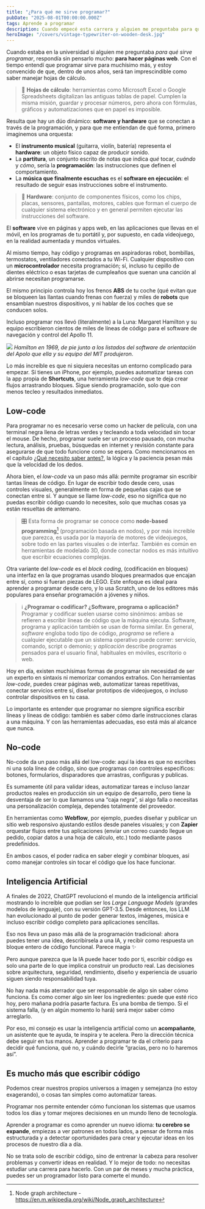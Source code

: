 ```yaml
---
title: "¿Para qué me sirve programar?"
pubDate: "2025-08-01T00:00:00.000Z"
tags: Aprende a programar
description: Cuando empecé esta carrera y alguien me preguntaba para qué sirve programar, respondía sin pensarlo mucho, para hacer páginas web. Con el tiempo entendí que programar sirve para muchísimo más, y estoy convencido de que, dentro de unos años, será tan imprescindible como saber manejar hojas de cálculo.
heroImage: "/covers/vintage-typewriter-on-wooden-desk.jpg"
---
```


Cuando estaba en la universidad si alguien me preguntaba *para qué sirve programar*, respondía sin pensarlo mucho: **para hacer páginas web**. Con el tiempo entendí que programar sirve para muchísimo más, y estoy convencido de que, dentro de unos años, será tan imprescindible como saber manejar hojas de cálculo.

> 🥦 **Hojas de cálculo**: herramientas como Microsoft Excel o Google Spreadsheets digitalizan las antiguas tablas de papel. Cumplen la misma misión, guardar y procesar números, pero ahora con fórmulas, gráficos y automatizaciones que en papel es imposible.

Resulta que hay un dúo dinámico: **software y hardware** que se conectan a través de la programación, y para que me entiendan de qué forma, primero imaginemos una orquesta:

* El **instrumento musical** (guitarra, violín, batería) representa el **hardware**: un objeto físico capaz de producir sonido.
* La **partitura**, un conjunto escrito de notas que indica *qué* tocar, *cuándo* y *cómo*, sería la **programación**: las instrucciones que definen el comportamiento.
* La **música que finalmente escuchas** es el **software en ejecución**: el resultado de seguir esas instrucciones sobre el instrumento.

> 🔧 **Hardware**: conjunto de componentes físicos, como los chips, placas, sensores, pantallas, motores, cables que forman el cuerpo de cualquier sistema electrónico y en general permiten ejecutar las instrucciones del software.

El **software** vive en páginas y apps web, en las aplicaciones que llevas en el móvil, en los programas de tu portátil y, por supuesto, en cada videojuego, en la realidad aumentada y mundos virtuales. 

Al mismo tiempo, hay código y programas en aspiradoras robot, bombillas, termostatos, ventiladores conectados a tu Wi-Fi. Cualquier dispositivo con un **microcontrolador** necesita programación; sí, incluso tu cepillo de dientes eléctrico o esas tarjetas de cumpleaños que suenan una canción al abrirse necesitan programarse.

El mismo principio controla hoy los frenos **ABS** de tu coche (qué evitan que se bloqueen las llantas cuando frenas con fuerza) y miles de **robots** que ensamblan nuestros dispositivos, y ni hablar de los coches que se conducen solos.

Incluso programar nos llevó (literalmente) a la Luna: Margaret Hamilton y su equipo escribieron cientos de miles de líneas de código para el software de navegación y control del Apollo 11.

![](/images/posts/es/para-que-me-sirve-programar/margaret-hamilton.jpg)
*Hamilton en 1969, de pie junto a los listados del software de orientación del Apolo que ella y su equipo del MIT produjeron.*

Lo más increíble es que ni siquiera necesitas un entorno complicado para empezar. Sí tienes un iPhone, por ejemplo, puedes automatizar tareas con la app propia de **Shortcuts**, una herramienta *low-code* que te deja crear flujos arrastrando bloques. Sigue siendo programación, solo que con menos tecleo y resultados inmediatos.

## Low-code
Para programar no es necesario verse como un hacker de película, con una terminal negra llena de letras verdes y tecleando a toda velocidad sin tocar el mouse. De hecho, programar suele ser un proceso pausado, con mucha lectura, análisis, pruebas, búsquedas en internet y revisión constante para asegurarse de que todo funcione como se espera. Como mencionamos en el capítulo [¿Qué necesito saber antes?](/posts/que-necesitas-saber-antes-de-programar/), la lógica y la paciencia pesan más que la velocidad de los dedos.

Ahora bien, el *low-code* va un paso más allá: permite programar sin escribir tantas líneas de código. En lugar de escribir todo desde cero, usas controles visuales, generalmente en forma de pequeñas cajas que se conectan entre sí. Y aunque se llame *low-code*, eso no significa que no puedas escribir código cuando lo necesites, solo que muchas cosas ya están resueltas de antemano.

> 🎛️ Esta forma de programar se conoce como **node-based programming**[^1] (programación basada en nodos), y por más increíble que parezca, es usada por la mayoría de motores de videojuegos, sobre todo en las partes visuales o de interfaz. También es común en herramientas de modelado 3D, donde conectar nodos es más intuitivo que escribir ecuaciones complejas.

Otra variante del *low-code* es el *block coding*, (codificación en bloques) una interfaz en la que programas usando bloques prearmados que encajan entre sí, como si fueran piezas de LEGO. Este enfoque es ideal para aprender a programar desde cero, y lo usa Scratch, uno de los editores más populares para enseñar programación a jóvenes y niños.

> ℹ️ **¿Programar o codificar? ¿Software, programa o aplicación?** Programar y codificar suelen usarse como sinónimos: ambas se refieren a escribir líneas de código que la máquina ejecuta. Software, programa y aplicación también se usan de forma similar. En general, *software* engloba todo tipo de código, *programa* se refiere a cualquier ejecutable que un sistema operativo puede correr: servicio, comando, script o demonio; y *aplicación* describe programas pensados para el usuario final, habituales en móviles, escritorio o web.

Hoy en día, existen muchísimas formas de programar sin necesidad de ser un experto en sintaxis ni memorizar comandos extraños. Con herramientas *low-code*, puedes crear páginas web, automatizar tareas repetitivas, conectar servicios entre sí, diseñar prototipos de videojuegos, o incluso controlar dispositivos en tu casa. 

Lo importante es entender que programar no siempre significa escribir líneas y líneas de código: también es saber cómo darle instrucciones claras a una máquina. Y con las herramientas adecuadas, eso está más al alcance que nunca.

## No-code
No-code da un paso más allá del low-code: aquí la idea es que no escribes ni una sola línea de código, sino que programas con controles específicos: botones, formularios, disparadores que arrastras, configuras y publicas.

Es sumamente útil para validar ideas, automatizar tareas e incluso lanzar productos reales en producción sin un equipo de desarrollo, pero tiene la desventaja de ser lo que llamamos una “caja negra”, si algo falla o necesitas una personalización compleja, dependes totalmente del proveedor.

En herramientas como **Webflow**, por ejemplo, puedes diseñar y publicar un sitio web responsivo ajustando estilos desde paneles visuales; y con **Zapier** orquestar flujos entre tus aplicaciones (enviar un correo cuando llegue un pedido, copiar datos a una hoja de cálculo, etc.) todo mediante pasos predefinidos.

En ambos casos, el poder radica en saber elegir y combinar bloques, así como manejar controles sin tocar el código que los hace funcionar.

## Inteligencia Artificial
A finales de 2022, ChatGPT revolucionó el mundo de la inteligencia artificial mostrando lo increíble que podían ser los *Large Language Models* (grandes modelos de lenguaje), con su versión GPT-3.5. Desde entonces, los LLM han evolucionado al punto de poder generar textos, imágenes, música e incluso escribir código completo para aplicaciones sencillas.

Eso nos lleva un paso más allá de la programación tradicional: ahora puedes tener una idea, describírsela a una IA, y recibir como respuesta un bloque entero de código funcional. Parece magia ✨

Pero aunque parezca que la IA puede hacer todo por ti, escribir código es solo una parte de lo que implica construir un producto real. Las decisiones sobre arquitectura, seguridad, rendimiento, diseño y experiencia de usuario siguen siendo responsabilidad tuya. 

No hay nada más aterrador que ser responsable de algo sin saber cómo funciona. Es como comer algo sin leer los ingredientes: puede que esté rico hoy, pero mañana podría pasarte factura. Es una bomba de tiempo. Si el sistema falla, (y en algún momento lo hará) será mejor saber cómo arreglarlo.

Por eso, mi consejo es usar la inteligencia artificial como un **acompañante**, un asistente que te ayuda, te inspira y te acelera. Pero la dirección técnica debe seguir en tus manos. Aprender a programar te da el criterio para decidir qué funciona, qué no, y cuándo decirle “gracias, pero no lo haremos así”.

## Es mucho más que escribir código
Podemos crear nuestros propios universos a imagen y semejanza (no estoy exagerando), o cosas tan simples como automatizar tareas.

Programar nos permite entender cómo funcionan los sistemas que usamos todos los días y tomar mejores decisiones en un mundo lleno de tecnología.

Aprender a programar es como aprender un nuevo idioma: **tu cerebro se expande**, empiezas a ver patrones en todos lados, a pensar de forma más estructurada y a detectar oportunidades para crear y ejecutar ideas en los procesos de nuestro día a día.

No se trata solo de escribir código, sino de entrenar la cabeza para resolver problemas y convertir ideas en realidad. Y lo mejor de todo: no necesitas estudiar una carrera para hacerlo. Con un par de meses y mucha práctica, puedes ser un programador listo para comerte el mundo.

[^1]: Node graph architecture - https://en.m.wikipedia.org/wiki/Node_graph_architecture
